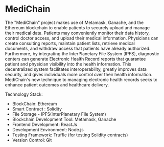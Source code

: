 # MediChain
The "MediChain" project makes use of Metamask, Ganache, and the Ethereum blockchain to enable patients to securely upload and manage their medical data. Patients may conveniently monitor their data history, control doctor access, and upload their medical information. Physicians can create consulting reports, maintain patient lists, retrieve medical documents, and withdraw access that patients have already authorized.
Furthermore, by integrating the InterPlanetary File System (IPFS), diagnostic centers can generate Electronic Health Record reports that guarantee patient and physician visibility into the health information. This decentralized system facilitates interoperability, greatly improves data security, and gives individuals more control over their health information. MediChain's new technique to managing electronic health records seeks to enhance patient outcomes and healthcare delivery.

Technology Stack:
- BlockChain: Ethereum
- Smart Contract : Solidity
- File Storage - IPFS(InterPlanetary File System)
- Blockchain Development Tool: Metamask, Ganache
- Frontend Development: ReactJs
- Development Environment: Node.js
- Testing Framework: Truffle (for testing Solidity contracts)
- Version Control: Git
